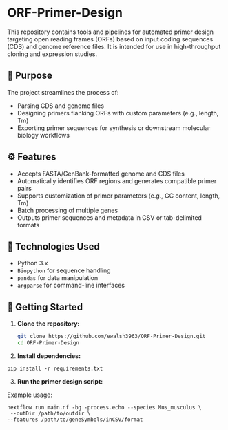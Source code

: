 # ORF-Primer-Design

This repository contains tools and pipelines for automated primer design targeting open reading frames (ORFs) based on input coding sequences (CDS) and genome reference files. It is intended for use in high-throughput cloning and expression studies.

## 🎯 Purpose

The project streamlines the process of:

- Parsing CDS and genome files
- Designing primers flanking ORFs with custom parameters (e.g., length, Tm)
- Exporting primer sequences for synthesis or downstream molecular biology workflows

## ⚙️ Features

- Accepts FASTA/GenBank-formatted genome and CDS files
- Automatically identifies ORF regions and generates compatible primer pairs
- Supports customization of primer parameters (e.g., GC content, length, Tm)
- Batch processing of multiple genes
- Outputs primer sequences and metadata in CSV or tab-delimited formats

## 🧰 Technologies Used

- Python 3.x
- `Biopython` for sequence handling
- `pandas` for data manipulation
- `argparse` for command-line interfaces

## 🚀 Getting Started

1. **Clone the repository:**

   ```bash
   git clone https://github.com/ewalsh3963/ORF-Primer-Design.git
   cd ORF-Primer-Design

2. **Install dependencies:**
```
pip install -r requirements.txt
```

3. **Run the primer design script:**

Example usage:
```
nextflow run main.nf -bg -process.echo --species Mus_musculus \
 --outDir /path/to/outdir \
--features /path/to/geneSymbols/inCSV/format
```
